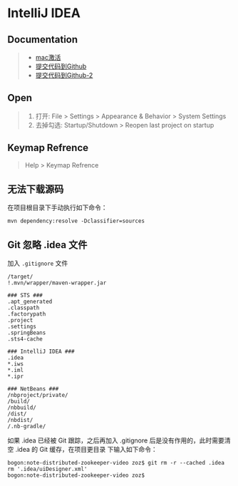 # IntelliJ IDEA

## Documentation
> * [mac激活](https://www.jianshu.com/p/3c87487e7121)
> * [提交代码到Github](https://github.com/FatliTalk/blog/issues/11)
> * [提交代码到Github-2](https://blog.csdn.net/rongxiang111/article/details/78120126)

## Open
> 1. 打开: File > Settings > Appearance & Behavior > System Settings
> 2. 去掉勾选: Startup/Shutdown > Reopen last project on startup

## Keymap Refrence
> Help > Keymap Refrence

## 无法下载源码

在项目根目录下手动执行如下命令：
```
mvn dependency:resolve -Dclassifier=sources
```

## Git 忽略 .idea 文件

加入 `.gitignore` 文件
```
/target/
!.mvn/wrapper/maven-wrapper.jar

### STS ###
.apt_generated
.classpath
.factorypath
.project
.settings
.springBeans
.sts4-cache

### IntelliJ IDEA ###
.idea
*.iws
*.iml
*.ipr

### NetBeans ###
/nbproject/private/
/build/
/nbbuild/
/dist/
/nbdist/
/.nb-gradle/
```

如果 .idea 已经被 Git 跟踪，之后再加入 .gitignore 后是没有作用的，此时需要清空 .idea 的 Git 缓存，在项目更目录 下输入如下命令：
```
bogon:note-distributed-zookeeper-video zoz$ git rm -r --cached .idea
rm '.idea/uiDesigner.xml'
bogon:note-distributed-zookeeper-video zoz$ 
```
